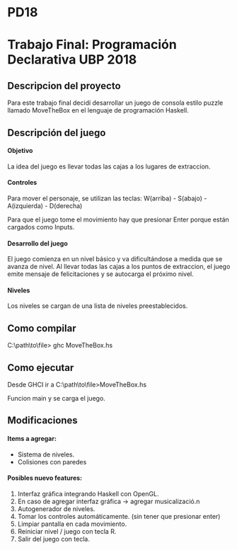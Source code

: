 # PD18
<h1>Trabajo Final: Programación Declarativa UBP 2018</h1>

<h2>Descripcion del proyecto </h2>
<p>Para este trabajo final decidí desarrollar un juego de consola estilo puzzle llamado MoveTheBox en el lenguaje de programación Haskell. </p>

<h2>Descripción del juego</h2>

<h4>Objetivo</h4>
<p>La idea del juego es llevar todas las cajas a los lugares de extraccion.</p>

<h4>Controles</h4>
<p>Para mover el personaje, se utilizan las teclas: W(arriba) - S(abajo) - A(izquierda) - D(derecha)</p>
<p>Para que el juego tome el movimiento hay que presionar Enter porque están cargados como Inputs.</p>

<h4>Desarrollo del juego</h4>
<p>El juego comienza en un nivel básico y va dificultándose a medida que se avanza de nivel. Al llevar todas las cajas a los puntos de extraccion, el juego emite mensaje de felicitaciones y se autocarga el próximo nivel.</p>

<h4>Niveles</h4>
<p>Los niveles se cargan de una lista de niveles preestablecidos.</p>

<h2>Como compilar</h2>

<p>C:\path\to\file> ghc MoveTheBox.hs <p>
  
<h2> Como ejecutar </h2>

<p> Desde GHCI ir a C:\path\to\file>MoveTheBox.hs <p>
<p> Funcion main y se carga el juego.</p>

<h2>Modificaciones</h2>

<h4> Items a agregar: </h4>
<ul>
  <li> Sistema de niveles.</li>
  <li> Colisiones con paredes</li>
  
</ul>

<h4> Posibles nuevo features: </h4>
<ol>
  <li> Interfaz gráfica integrando Haskell con OpenGL.</li>
  <li> En caso de agregar interfaz gráfica -> agregar musicalizació.n</li>
  <li> Autogenerador de niveles.</li>
  <li> Tomar los controles automáticamente. (sin tener que presionar enter) </li>
  <li> Limpiar pantalla en cada movimiento. </li>
  <li> Reiniciar nivel / juego con tecla R.</li>
  <li> Salir del juego con tecla.</li>
<ol>
